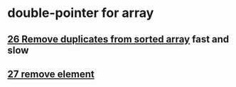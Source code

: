 # double-pointer for array

## [26 Remove duplicates from sorted array](https://leetcode.com/problems/remove-duplicates-from-sorted-array/) fast and slow

## [27 remove element](https://leetcode.com/problems/remove-element/)




